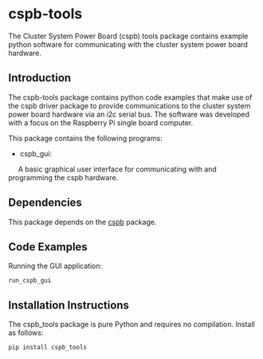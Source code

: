 # cspb-tools

The Cluster System Power Board (cspb) tools package contains example python software for communicating with the cluster system power board hardware.

## Introduction

The cspb-tools package contains python code examples that make use of the cspb driver package to provide communications to the cluster system power board hardware via an i2c serial bus. The software was developed with a focus on the Raspberry Pi single board computer.

This package contains the following programs:

- cspb_gui:

     A basic graphical user interface for communicating with and programming 
the cspb hardware.

## Dependencies

This package depends on the [cspb](https://pypi.org/project/cspb/) package.

## Code Examples

Running the GUI application:

```
run_cspb_gui
```

## Installation Instructions

The cspb_tools package is pure Python and requires no compilation. Install as follows:

```
pip install cspb_tools
```
